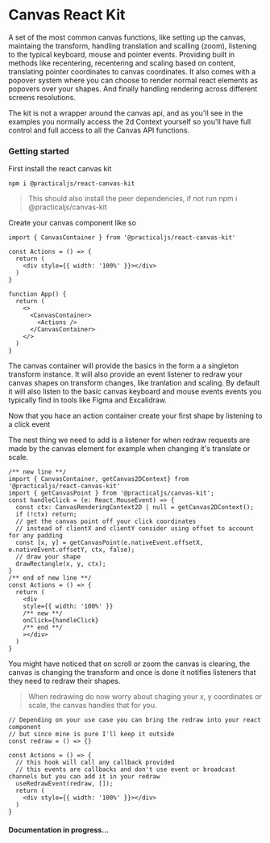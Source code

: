 # Canvas React Kit
A set of the most common canvas functions, like setting up the canvas, maintaing the transform, handling translation and scalling (zoom), listening to the typical keyboard, mouse and pointer events.  Providing built in methods like recentering, recentering and scaling based on content, translating pointer coordinates to canvas coordinates. It also comes with a popover system where you can choose to render normal react elements as popovers over your shapes. And finally handling rendering across different screens resolutions.

The kit is not a wrapper around the canvas api, and as you'll see in the examples you normally access the 2d Context yourself so you'll have full control and full access to all the Canvas API functions.
### Getting started

First install the react canvas kit

```npm
npm i @practicaljs/react-canvas-kit
```
> This should also install the peer dependencies, if not run npm i @practicaljs/canvas-kit


Create your canvas component like so

```tsx
import { CanvasContainer } from '@practicaljs/react-canvas-kit'

const Actions = () => {
  return (
    <div style={{ width: '100%' }}></div>
  )
}

function App() {
  return (
    <>
      <CanvasContainer>
        <Actions />
      </CanvasContainer>
    </>
  )
}
```

The canvas container will provide the basics in the form a a singleton transform instance.
It will also provide an event listener to redraw your canvas shapes on transform changes, like tranlation and scaling.
By default it will also listen to the basic canvas keyboard and mouse events events you typically find in tools like Figma and Excalidraw.


Now that you hace an action container create your first shape by listening to a click event


The nest thing we need to add is a listener for when redraw requests are made by the canvas element for example when changing it's translate or scale.
```tsx
/** new line **/
import { CanvasContainer, getCanvas2DContext} from '@practicaljs/react-canvas-kit'
import { getCanvasPoint } from '@practicaljs/canvas-kit';
const handleClick = (e: React.MouseEvent) => {
  const ctx: CanvasRenderingContext2D | null = getCanvas2DContext();
  if (!ctx) return;
  // get the canvas point off your click coordinates
  // instead of clientX and clientY consider using offset to account for any padding
  const [x, y] = getCanvasPoint(e.nativeEvent.offsetX, e.nativeEvent.offsetY, ctx, false);
  // draw your shape
  drawRectangle(x, y, ctx);
}
/** end of new line **/
const Actions = () => {
  return (
    <div 
    style={{ width: '100%' }} 
    /** new **/
    onClick={handleClick}
    /** end **/
    ></div>
  )
}
```


You might have noticed that on scroll or zoom the canvas is clearing, the canvas is changing the transform and once is done it notifies listeners that they need to redraw their shapes.

>When redrawing do now worry about chaging your x, y coordinates or scale, the canvas handles that for you.

```tsx
// Depending on your use case you can bring the redraw into your react component
// but since mine is pure I'll keep it outside
const redraw = () => {}

const Actions = () => {
  // this hook will call any callback provided
  // this events are callbacks and don't use event or broadcast channels but you can add it in your redraw
  useRedrawEvent(redraw, []);
  return (
    <div style={{ width: '100%' }}></div>
  )
}
```

#### Documentation in progress...

